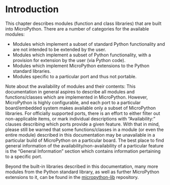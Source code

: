 # Introduction

This chapter describes modules (function and class libraries) that are built into MicroPython. There are a number of categories for the available modules:

- Modules which implement a subset of standard Python functionality and are not intended to be extended by the user.
- Modules which implement a subset of Python functionality, with a provision for extension by the user (via Python code).
- Modules which implement MicroPython extensions to the Python standard libraries.
- Modules specific to a particular port and thus not portable.

Note about the availability of modules and their contents: This documentation in general aspires to describe all modules and functions/classes which are implemented in MicroPython. However, MicroPython is highly configurable, and each port to a particular board/embedded system makes available only a subset of MicroPython libraries. For officially supported ports, there is an effort to either filter out non-applicable items, or mark individual descriptions with “Availability:” clauses describing which ports provide a given feature. With that in mind, please still be warned that some functions/classes in a module (or even the entire module) described in this documentation may be unavailable in a particular build of MicroPython on a particular board. The best place to find general information of the availability/non-availability of a particular feature is the “General Information” section which contains information pertaining to a specific port.

Beyond the built-in libraries described in this documentation, many more modules from the Python standard library, as well as further MicroPython extensions to it, can be found in the [micropython-lib](https://github.com/micropython/micropython-lib) repository.
